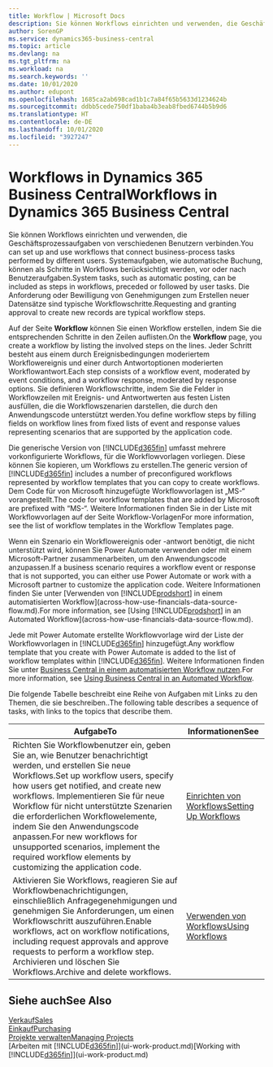 ```yaml
---
title: Workflow | Microsoft Docs
description: Sie können Workflows einrichten und verwenden, die Geschäftsprozessaufgaben von verschiedenen Benutzern verbinden. Systemaufgaben, wie automatische Buchung, können als Schritte in Workflows berücksichtigt werden, vor oder nach Benutzeraufgaben. Die Anforderung oder Bewilligung von Genehmigungen zum Erstellen neuer Datensätze sind typische Workflowschritte.
author: SorenGP
ms.service: dynamics365-business-central
ms.topic: article
ms.devlang: na
ms.tgt_pltfrm: na
ms.workload: na
ms.search.keywords: ''
ms.date: 10/01/2020
ms.author: edupont
ms.openlocfilehash: 1685ca2ab698cad1b1c7a84f65b5633d1234624b
ms.sourcegitcommit: ddbb5cede750df1baba4b3eab8fbed6744b5b9d6
ms.translationtype: HT
ms.contentlocale: de-DE
ms.lasthandoff: 10/01/2020
ms.locfileid: "3927247"
---
```

# <a name="workflows-in-dynamics-365-business-central"></a><span data-ttu-id="b5d33-105">Workflows in Dynamics 365 Business Central</span><span class="sxs-lookup"><span data-stu-id="b5d33-105">Workflows in Dynamics 365 Business Central</span></span>

<span data-ttu-id="b5d33-106">Sie können Workflows einrichten und verwenden, die Geschäftsprozessaufgaben von verschiedenen Benutzern verbinden.</span><span class="sxs-lookup"><span data-stu-id="b5d33-106">You can set up and use workflows that connect business-process tasks performed by different users.</span></span> <span data-ttu-id="b5d33-107">Systemaufgaben, wie automatische Buchung, können als Schritte in Workflows berücksichtigt werden, vor oder nach Benutzeraufgaben.</span><span class="sxs-lookup"><span data-stu-id="b5d33-107">System tasks, such as automatic posting, can be included as steps in workflows, preceded or followed by user tasks.</span></span> <span data-ttu-id="b5d33-108">Die Anforderung oder Bewilligung von Genehmigungen zum Erstellen neuer Datensätze sind typische Workflowschritte.</span><span class="sxs-lookup"><span data-stu-id="b5d33-108">Requesting and granting approval to create new records are typical workflow steps.</span></span>  

 <span data-ttu-id="b5d33-109">Auf der Seite **Workflow** können Sie einen Workflow erstellen, indem Sie die entsprechenden Schritte in den Zeilen auflisten.</span><span class="sxs-lookup"><span data-stu-id="b5d33-109">On the **Workflow** page, you create a workflow by listing the involved steps on the lines.</span></span> <span data-ttu-id="b5d33-110">Jeder Schritt besteht aus einem durch Ereignisbedingungen moderiertem Workflowereignis und einer durch Antwortoptionen moderierten Workflowantwort.</span><span class="sxs-lookup"><span data-stu-id="b5d33-110">Each step consists of a workflow event, moderated by event conditions, and a workflow response, moderated by response options.</span></span> <span data-ttu-id="b5d33-111">Sie definieren Workflowschritte, indem Sie die Felder in Workflowzeilen mit Ereignis- und Antwortwerten aus festen Listen ausfüllen, die die Workflowszenarien darstellen, die durch den Anwendungscode unterstützt werden.</span><span class="sxs-lookup"><span data-stu-id="b5d33-111">You define workflow steps by filling fields on workflow lines from fixed lists of event and response values representing scenarios that are supported by the application code.</span></span>  

 <span data-ttu-id="b5d33-112">Die generische Version von [!INCLUDE[d365fin](includes/d365fin_md.md)] umfasst mehrere vorkonfigurierte Workflows, für die Workflowvorlagen vorliegen. Diese können Sie kopieren, um Workflows zu erstellen.</span><span class="sxs-lookup"><span data-stu-id="b5d33-112">The generic version of [!INCLUDE[d365fin](includes/d365fin_md.md)] includes a number of preconfigured workflows represented by workflow templates that you can copy to create workflows.</span></span> <span data-ttu-id="b5d33-113">Dem Code für von Microsoft hinzugefügte Workflowvorlagen ist „MS-“ vorangestellt.</span><span class="sxs-lookup"><span data-stu-id="b5d33-113">The code for workflow templates that are added by Microsoft are prefixed with “MS-“.</span></span> <span data-ttu-id="b5d33-114">Weitere Informationen finden Sie in der Liste mit Workflowvorlagen auf der Seite Workflow-Vorlagen</span><span class="sxs-lookup"><span data-stu-id="b5d33-114">For more information, see the list of workflow templates in the Workflow Templates page.</span></span>  

 <span data-ttu-id="b5d33-115">Wenn ein Szenario ein Workflowereignis oder -antwort benötigt, die nicht unterstützt wird, können Sie Power Automate verwenden oder mit einem Microsoft-Partner zusammenarbeiten, um den Anwendungscode anzupassen.</span><span class="sxs-lookup"><span data-stu-id="b5d33-115">If a business scenario requires a workflow event or response that is not supported, you can either use Power Automate or work with a Microsoft partner to customize the application code.</span></span> <span data-ttu-id="b5d33-116">Weitere Informationen finden Sie unter [Verwenden von [!INCLUDE[prodshort](includes/prodshort.md)] in einem automatisierten Workflow](across-how-use-financials-data-source-flow.md).</span><span class="sxs-lookup"><span data-stu-id="b5d33-116">For more information, see [Using [!INCLUDE[prodshort](includes/prodshort.md)] in an Automated Workflow](across-how-use-financials-data-source-flow.md).</span></span>

<span data-ttu-id="b5d33-117">Jede mit Power Automate erstellte Workflowvorlage wird der Liste der Workflowvorlagen in [!INCLUDE[d365fin](includes/d365fin_md.md)] hinzugefügt.</span><span class="sxs-lookup"><span data-stu-id="b5d33-117">Any workflow template that you create with Power Automate is added to the list of workflow templates within [!INCLUDE[d365fin](includes/d365fin_md.md)].</span></span> <span data-ttu-id="b5d33-118">Weitere Informationen finden Sie unter [Business Central in einem automatisierten Workflow nutzen](across-how-use-financials-data-source-flow.md).</span><span class="sxs-lookup"><span data-stu-id="b5d33-118">For more information, see [Using Business Central in an Automated Workflow](across-how-use-financials-data-source-flow.md).</span></span>  

 <span data-ttu-id="b5d33-119">Die folgende Tabelle beschreibt eine Reihe von Aufgaben mit Links zu den Themen, die sie beschreiben..</span><span class="sxs-lookup"><span data-stu-id="b5d33-119">The following table describes a sequence of tasks, with links to the topics that describe them.</span></span>  

|<span data-ttu-id="b5d33-120">**Aufgabe**</span><span class="sxs-lookup"><span data-stu-id="b5d33-120">**To**</span></span>|<span data-ttu-id="b5d33-121">**Informationen**</span><span class="sxs-lookup"><span data-stu-id="b5d33-121">**See**</span></span>|  
|------------|-------------|  
|<span data-ttu-id="b5d33-122">Richten Sie Workflowbenutzer ein, geben Sie an, wie Benutzer benachrichtigt werden, und erstellen Sie neue Workflows.</span><span class="sxs-lookup"><span data-stu-id="b5d33-122">Set up workflow users, specify how users get notified, and create new workflows.</span></span> <span data-ttu-id="b5d33-123">Implementieren Sie für neue Workflow für nicht unterstützte Szenarien die erforderlichen Workflowelemente, indem Sie den Anwendungscode anpassen.</span><span class="sxs-lookup"><span data-stu-id="b5d33-123">For new workflows for unsupported scenarios, implement the required workflow elements by customizing the application code.</span></span>|[<span data-ttu-id="b5d33-124">Einrichten von Workflows</span><span class="sxs-lookup"><span data-stu-id="b5d33-124">Setting Up Workflows</span></span>](across-set-up-workflows.md)|  
|<span data-ttu-id="b5d33-125">Aktivieren Sie Workflows, reagieren Sie auf Workflowbenachrichtigungen, einschließlich Anfragegenehmigungen und genehmigen Sie Anforderungen, um einen Workflowschritt auszuführen.</span><span class="sxs-lookup"><span data-stu-id="b5d33-125">Enable workflows, act on workflow notifications, including request approvals and approve requests to perform a workflow step.</span></span> <span data-ttu-id="b5d33-126">Archivieren und löschen Sie Workflows.</span><span class="sxs-lookup"><span data-stu-id="b5d33-126">Archive and delete workflows.</span></span>|[<span data-ttu-id="b5d33-127">Verwenden von Workflows</span><span class="sxs-lookup"><span data-stu-id="b5d33-127">Using Workflows</span></span>](across-use-workflows.md)|  

## <a name="see-also"></a><span data-ttu-id="b5d33-128">Siehe auch</span><span class="sxs-lookup"><span data-stu-id="b5d33-128">See Also</span></span>

[<span data-ttu-id="b5d33-129">Verkauf</span><span class="sxs-lookup"><span data-stu-id="b5d33-129">Sales</span></span>](sales-manage-sales.md)  
[<span data-ttu-id="b5d33-130">Einkauf</span><span class="sxs-lookup"><span data-stu-id="b5d33-130">Purchasing</span></span>](purchasing-manage-purchasing.md)  
[<span data-ttu-id="b5d33-131">Projekte verwalten</span><span class="sxs-lookup"><span data-stu-id="b5d33-131">Managing Projects</span></span>](projects-manage-projects.md)  
<span data-ttu-id="b5d33-132">[Arbeiten mit [!INCLUDE[d365fin](includes/d365fin_md.md)]](ui-work-product.md)</span><span class="sxs-lookup"><span data-stu-id="b5d33-132">[Working with [!INCLUDE[d365fin](includes/d365fin_md.md)]](ui-work-product.md)</span></span>  
